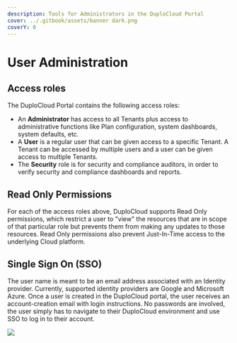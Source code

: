 ```yaml
---
description: Tools for Administrators in the DuploCloud Portal
cover: ../.gitbook/assets/banner dark.png
coverY: 0
---
```


# User Administration

## Access roles

The DuploCloud Portal contains the following access roles:&#x20;

* An **Administrator** has access to all Tenants plus access to administrative functions like Plan configuration, system dashboards, system defaults, etc.
* A **User** is a regular user that can be given access to a specific Tenant. A Tenant can be accessed by multiple users and a user can be given access to multiple Tenants.
* The **Security** role is for security and compliance auditors, in order to verify security and compliance dashboards and reports.

## Read Only Permissions

For each of the access roles above, DuploCloud supports Read Only permissions, which restrict a user to "view" the resources that are in scope of that particular role but prevents them from making any updates to those resources. Read Only permissions also prevent Just-In-Time access to the underlying Cloud platform.

## Single Sign On (SSO)

The user name is meant to be an email address associated with an Identity provider. Currently, supported identity providers are Google and Microsoft Azure. Once a user is created in the DuploCloud portal, the user receives an account-creation email with login instructions. No passwords are involved, the user simply has to navigate to their DuploCloud environment and use SSO to log in to their account.

![](<../.gitbook/assets/Screen Shot 2022-06-30 at 12.18.51 AM.png>)
